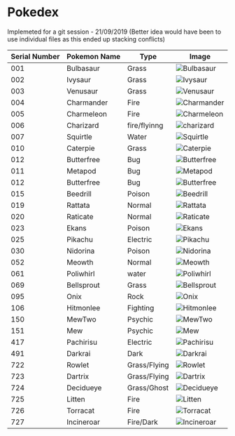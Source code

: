 # Pokedex
Implemeted for a git session - 21/09/2019 (Better idea would have been to use individual files as this ended up stacking conflicts)

| Serial Number | Pokemon Name | Type | Image |
| --- |---| --- | --- |
| 001 | Bulbasaur | Grass | ![Bulbasaur](https://cdn.bulbagarden.net/upload/2/21/001Bulbasaur.png)|
| 002 | Ivysaur | Grass | ![Ivysaur](https://assets.pokemon.com/assets/cms2/img/pokedex/full/002.png)|
| 003 | Venusaur | Grass | ![Venusaur](https://assets.pokemon.com/assets/cms2/img/pokedex/full/003.png)|
| 004 |Charmander|Fire|![Charmander](https://miro.medium.com/max/343/1*Hxptm5gIRc3HyYXzw5nfpw.png)|
| 005 | Charmeleon | Fire | ![Charmeleon](https://assets.pokemon.com/assets/cms2/img/pokedex/full/005.png)|
| 006 | Charizard | fire/flyinng | ![charizard](https://img.pokemondb.net/artwork/charizard.jpg)|
| 007 | Squirtle | Water | ![Squirtle](https://img.pokemondb.net/artwork/squirtle.jpg)|
| 010 | Caterpie | Grass | ![Caterpie](https://cdn.bulbagarden.net/upload/5/5d/010Caterpie.png)|
| 012 | Butterfree | Bug | ![Butterfree](https://cdn.bulbagarden.net/upload/d/d1/012Butterfree.png)
| 011 | Metapod | Bug | ![Metapod](https://img.pokemondb.net/artwork/large/metapod.jpg)|
| 012 | Butterfree | Bug | ![Butterfree](https://cdn.bulbagarden.net/upload/d/d1/012Butterfree.png)|
| 015 | Beedrill  | Poison| ![Beedrill](https://vignette.wikia.nocookie.net/pokemon/images/3/3d/Jimmy_Beedrill.png/revision/latest?cb=20160104203550)| 
| 019 | Rattata | Normal| ![Rattata](https://vignette.wikia.nocookie.net/gabes-pokemon-adventures/images/2/2b/019Rattata_Dream.png/revision/latest?cb=20151206205539)|
| 020 | Raticate | Normal | ![Raticate](https://assets.pokemon.com/assets/cms2/img/pokedex/full/020.png)|
| 023  | Ekans     | Poison| ![Ekans](https://cdn.bulbagarden.net/upload/f/fa/023Ekans.png)|  
| 025 | Pikachu | Electric| ![Pikachu](https://assets.pokemon.com/assets/cms2/img/pokedex/full/025.png)|
| 030 | Nidorina | Poison | ![Nidorina](https://cdn.bulbagarden.net/upload/c/cd/030Nidorina.png)|
| 052 | Meowth| Normal| ![Meowth](https://cdn.bulbagarden.net/upload/d/d6/052Meowth.png)|
| 061 | Poliwhirl| water | ![Poliwhirl](https://cdn.bulbagarden.net/upload/a/a9/061Poliwhirl.png)|
| 069 | Bellsprout | Grass | ![Bellsprout](https://assets.pokemon.com/assets/cms2/img/pokedex/full/069.png)|
| 095 | Onix | Rock | ![Onix](https://assets.pokemon.com/assets/cms2/img/pokedex/full/095.png)|
|106| Hitmonlee | Fighting |![Hitmonlee](https://assets.pokemon.com/assets/cms2/img/pokedex/full/106.png)|
|150| MewTwo | Psychic | ![MewTwo](https://assets.pokemon.com/assets/cms2/img/pokedex/full/150.png)|
|151| Mew | Psychic | ![Mew](https://assets.pokemon.com/assets/cms2/img/pokedex/full/151.png)|
|417| Pachirisu | Electric | ![Pachirisu](https://assets.pokemon.com/assets/cms2/img/pokedex/full/417.png)|
| 491 | Darkrai | Dark | ![Darkrai](https://cdn.bulbagarden.net/upload/6/6d/491Darkrai.png)|
| 722 | Rowlet | Grass/Flying | ![Rowlet](https://img.pokemondb.net/artwork/large/rowlet.jpg)|
| 723 | Dartrix | Grass/Flying | ![Dartrix](https://img.pokemondb.net/artwork/large/dartrix.jpg)|
| 724 | Decidueye | Grass/Ghost | ![Decidueye](https://img.pokemondb.net/artwork/large/decidueye.jpg)|
| 725 | Litten | Fire | ![Litten](https://img.pokemondb.net/artwork/large/litten.jpg)|
| 726 | Torracat | Fire | ![Torracat](https://img.pokemondb.net/artwork/torracat.jpg)|
| 727 | Incineroar | Fire/Dark | ![Incineroar](https://img.pokemondb.net/artwork/incineroar.jpg)|
